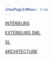 ```yaml
---
showPageInMenu: true
---
```


[INTÉRIEURS](/category/exterieur)

[EXTÉRIEURS SML](/category/exterieur-sml)

[XL](/category/xl)

[ARCHITECTURE](/category/architecture)

